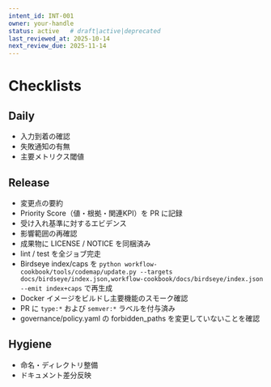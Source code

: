 ```yaml
---
intent_id: INT-001
owner: your-handle
status: active   # draft|active|deprecated
last_reviewed_at: 2025-10-14
next_review_due: 2025-11-14
---
```


# Checklists

## Daily

- 入力到着の確認
- 失敗通知の有無
- 主要メトリクス閾値

## Release

- 変更点の要約
- Priority Score（値・根拠・関連KPI）を PR に記録
- 受け入れ基準に対するエビデンス
- 影響範囲の再確認
- 成果物に LICENSE / NOTICE を同梱済み
- lint / test を全ジョブ完走
- Birdseye index/caps を `python workflow-cookbook/tools/codemap/update.py --targets docs/birdseye/index.json,workflow-cookbook/docs/birdseye/index.json --emit index+caps` で再生成
- Docker イメージをビルドし主要機能のスモーク確認
- PR に `type:*` および `semver:*` ラベルを付与済み
- governance/policy.yaml の forbidden_paths を変更していないことを確認

## Hygiene

- 命名・ディレクトリ整備
- ドキュメント差分反映
